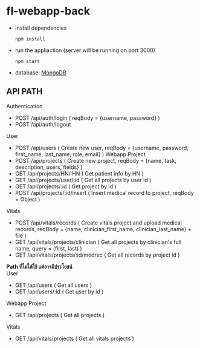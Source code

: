 # fl-webapp-back
- install dependencies
   ```
   npm install
   ```
- run the appliaction (server will be running on port 3000)
  ```
  npm start
  ```
- database: [MongoDB](https://docs.mongodb.com/manual/installation/)

## API PATH
Authentication <br />
- POST /api/auth/login ( reqBody = {username, password} )
- POST /api/auth/logout 


User 
- POST /api/users ( Create new user, reqBody = {username, password, first_name, last_name, role, email} )
Webapp Project
- POST /api/projects ( Create new project, reqBody = {name, task, description, users, fields} )
- GET /api/projects/HN/:HN ( Get patient info by HN )
- GET /api/projects/user/:id ( Get all projects by user id )
- GET /api/projects/:id ( Get project by id )
- POST /api/projects/:id/insert ( Insert medical record to project, reqBody = Object ) 


Vitals
- POST /api/vitals/records ( Create vitals project and upload medical records, reqBody = {name, clinician_first_name, clinician_last_name} + file )
- GET /api/vitals/projects/clinician ( Get all projects by clinician's full name, query = (first, last) )
- GET /api/vitals/projects/:id/medrec ( Get all records by project id )

**Path ที่ไม่ได้ใช้ แต่อาจมีประโยชน์** <br />
User <br />
- GET /api/users ( Get all users )
- GET /api/users/:id ( Get user by id )


Webapp Project
- GET /api/projects ( Get all projects )

Vitals 
- GET /api/vitals/projects ( Get all vitals projects )
